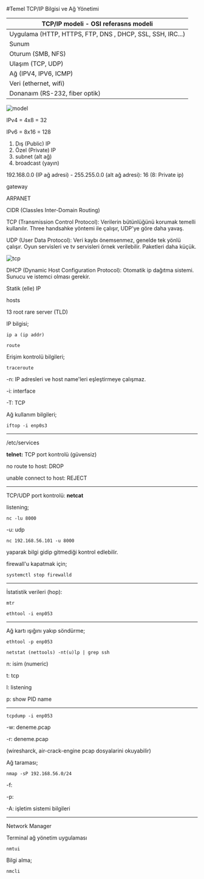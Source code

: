 #Temel TCP/IP Bilgisi ve Ağ Yönetimi

|TCP/IP modeli - OSI referasns modeli
|-----------------------------------------------------------
|Uygulama (HTTP, HTTPS, FTP, DNS , DHCP, SSL, SSH, IRC...) 	|
|Sunum 								|
|Oturum (SMB, NFS)						|
|Ulaşım (TCP, UDP)						|
|Ağ (IPV4, IPV6, ICMP)						|
|Veri (ethernet, wifi)						|
|Donanaım (RS-232, fiber optik)					|


![model](http://fiberbit.com.tw/wp-content/uploads/2013/12/TCP-IP-model-vs-OSI-model.png)

IPv4 = 4x8 = 32

IPv6 = 8x16 = 128

1. Dış (Public) IP
2. Özel (Private) IP
3. subnet (alt ağ)
4. broadcast (yayın)


192.168.0.0 (IP ağ adresi) - 255.255.0.0 (alt ağ adresi): 16 (8: Private ip)

gateway

ARPANET

CIDR (Classles Inter-Domain Routing)

TCP (Transmission Control Protocol): Verilerin bütünlüğünü korumak temelli kullanılır. Three handsahke yöntemi ile çalışır, UDP'ye göre daha yavaş.

UDP (User Data Protocol): Veri kaybı önemsenmez, genelde tek yönlü çalışır. Oyun servisleri ve tv servisleri örnek verilebilir. Paketleri daha küçük.

![tcp](http://image.slidesharecdn.com/08-moduleinterconnectingciscorouter-100917011729-phpapp01/95/08-module-interconnecting-cisco-router-16-728.jpg?cb\x3d1284686325)

DHCP (Dynamic Host Configuration Protocol): Otomatik ip dağıtma sistemi. Sunucu ve istemci olması gerekir.

Statik (elle) IP

hosts

13 root rare server (TLD)

IP bilgisi;

	ip a (ip addr)

	route

Erişim kontrolü bilgileri;

	traceroute 

-n: IP adresleri ve host name'leri eşleştirmeye çalışmaz.

-i: interface

-T: TCP


Ağ kullanım bilgileri;

	iftop -i enp0s3

---

/etc/services

**telnet:** TCP port kontrolü (güvensiz)

no route to host: DROP

unable connect to host: REJECT

---

TCP/UDP port kontrolü: **netcat**

listening;

	nc -lu 8000

-u: udp

	nc 192.168.56.101 -u 8000

yaparak bilgi gidip gitmediği kontrol edlebilir.

firewall'u kapatmak için; 

	systemctl stop firewalld

---

İstatistik verileri (hop):

	mtr

	ethtool -i enp053

---

Ağ kartı ışığını yakıp söndürme;

	ethtool -p enp053

	netstat (nettools) -nt(u)lp | grep ssh

n: isim (numeric)

t: tcp

l: listening

p: show PID name

---

	tcpdump -i enp053

-w: deneme.pcap

-r: deneme.pcap

(wiresharck, air-crack-engine pcap dosyalarini okuyabilir)

Ağ taraması;

	nmap -sP 192.168.56.0/24

-f: 

-p:

-A: işletim sistemi bilgileri

---

Network Manager

Terminal ağ yönetim uygulaması

	nmtui

Bilgi alma;

	nmcli

